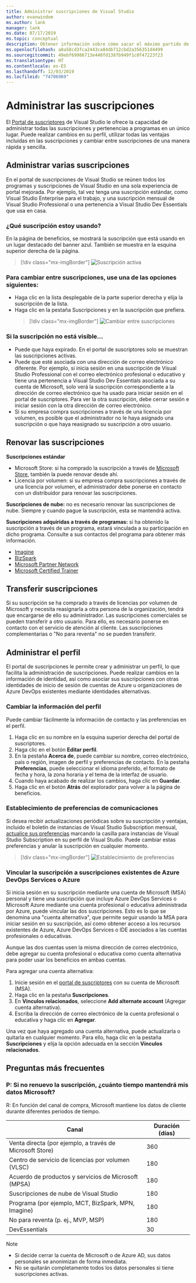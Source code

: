 ```yaml
---
title: Administrar suscripciones de Visual Studio
author: evanwindom
ms.author: lank
manager: lank
ms.date: 07/17/2019
ms.topic: conceptual
description: Obtener información sobre cómo sacar el máximo partido de las suscripciones de Visual Studio
ms.openlocfilehash: a8a58cd3fca2443ca84db712cbd2a356351d4499
ms.sourcegitcommit: 49ebf69986713e440fd138fb949f1c0f47223f23
ms.translationtype: HT
ms.contentlocale: es-ES
ms.lasthandoff: 12/03/2019
ms.locfileid: "74706969"
---
```

# <a name="managing-subscriptions"></a>Administrar las suscripciones

El [Portal de suscriptores](https://my.visualstudio.com) de Visual Studio le ofrece la capacidad de administrar todas las suscripciones y pertenencias a programas en un único lugar. Puede realizar cambios en su perfil, utilizar todas las ventajas incluidas en las suscripciones y cambiar entre suscripciones de una manera rápida y sencilla.

## <a name="managing-multiple-subscriptions"></a>Administrar varias suscripciones

En el portal de suscripciones de Visual Studio se reúnen todos los programas y suscripciones de Visual Studio en una sola experiencia de portal mejorada. Por ejemplo, tal vez tenga una suscripción estándar, como Visual Studio Enterprise para el trabajo, y una suscripción mensual de Visual Studio Professional o una pertenencia a Visual Studio Dev Essentials que usa en casa.

### <a name="which-subscription-am-i-using"></a>¿Qué suscripción estoy usando?

En la página de beneficios, se mostrará la suscripción que está usando en un lugar destacado del banner azul. También se muestra en la esquina superior derecha de la página.
> [!div class="mx-imgBorder"]
> ![Suscripción activa](_img/manage-vs-subscriptions/current-subscription-cropped.png)

### <a name="to-switch-between-subscriptions-you-can"></a>Para cambiar entre suscripciones, use una de las opciones siguientes:

- Haga clic en la lista desplegable de la parte superior derecha y elija la suscripción de la lista.
- Haga clic en la pestaña Suscripciones y en la suscripción que prefiera.
  > [!div class="mx-imgBorder"]
  > ![Cambiar entre suscripciones](_img/manage-vs-subscriptions/change-subscription-resized.png)

### <a name="if-your-subscription-is-not-visible"></a>Si la suscripción no está visible...

- Puede que haya expirado. En el portal de suscriptores solo se muestran las suscripciones activas.
- Puede que esté asociada con una dirección de correo electrónico diferente. Por ejemplo, si inicia sesión en una suscripción de Visual Studio Professional con el correo electrónico profesional o educativo y tiene una pertenencia a Visual Studio Dev Essentials asociada a su cuenta de Microsoft, solo verá la suscripción correspondiente a la dirección de correo electrónico que ha usado para iniciar sesión en el portal de suscriptores. Para ver la otra suscripción, debe cerrar sesión e iniciar sesión con la otra dirección de correo electrónico.
- Si su empresa compra suscripciones a través de una licencia por volumen, es posible que el administrador no le haya asignado una suscripción o que haya reasignado su suscripción a otro usuario.

## <a name="renewing-my-subscriptions"></a>Renovar las suscripciones

**Suscripciones estándar**
- Microsoft Store: si ha comprado la suscripción a través de [Microsoft Store](https://www.microsoft.com/store), también la puede renovar desde ahí.
- Licencia por volumen:  si su empresa compra suscripciones a través de una licencia por volumen, el administrador debe ponerse en contacto con un distribuidor para renovar las suscripciones.

**Suscripciones de nube:**  no es necesario renovar las suscripciones de nube. Siempre y cuando pague la suscripción, esta se mantendrá activa.

**Suscripciones adquiridas a través de programas:**  si ha obtenido la suscripción a través de un programa, estará vinculada a su participación en dicho programa. Consulte a sus contactos del programa para obtener más información.

- [Imagine](https://imagine.microsoft.com/about)
- [BizSpark](https://bizspark.microsoft.com/About/Offers)
- [Microsoft Partner Network](https://partner.microsoft.com)
- [Microsoft Certified Trainer](https://www.microsoft.com/learning/mct-certification.aspx)

## <a name="transferring-subscriptions"></a>Transferir suscripciones

Si su suscripción se ha comprado a través de licencias por volumen de Microsoft y necesita reasignarla a otra persona de la organización, tendrá que encargarse de ello su administrador.
Las suscripciones comerciales se pueden transferir a otro usuario. Para ello, es necesario ponerse en contacto con el servicio de atención al cliente. Las suscripciones complementarias o "No para reventa" no se pueden transferir.

## <a name="managing-my-profile"></a>Administrar el perfil

El portal de suscripciones le permite crear y administrar un perfil, lo que facilita la administración de suscripciones. Puede realizar cambios en la información de identidad, así como asociar sus suscripciones con otras identidades de inicio de sesión de cuentas de Azure u organizaciones de Azure DevOps existentes mediante identidades alternativas.

### <a name="changing-profile-information"></a>Cambiar la información del perfil

Puede cambiar fácilmente la información de contacto y las preferencias en el perfil.

1. Haga clic en su nombre en la esquina superior derecha del portal de suscriptores.
2. Haga clic en el botón **Editar perfil**.
3. En la pestaña **Acerca de**, puede cambiar su nombre, correo electrónico, país o región, imagen de perfil y preferencias de contacto. En la pestaña **Preferencias**, puede seleccionar el idioma preferido, el formato de fecha y hora, la zona horaria y el tema de la interfaz de usuario.
4. Cuando haya acabado de realizar los cambios, haga clic en **Guardar**.
5. Haga clic en el botón **Atrás** del explorador para volver a la página de beneficios.

### <a name="setting-communications-preferences"></a>Establecimiento de preferencias de comunicaciones
Si desea recibir actualizaciones periódicas sobre su suscripción y ventajas, incluido el boletín de instancias de Visual Studio Subscription mensual, [actualice sus preferencias](https://app.vsaex.visualstudio.com/me?workflowID=devprogram&tab=edit) marcando la casilla para instancias de Visual Studio Subscription en su perfil de Visual Studio. Puede cambiar estas preferencias y anular la suscripción en cualquier momento. 

   > [!div class="mx-imgBorder"]
   > ![Establecimiento de preferencias](_img/manage-vs-subscriptions/change-prefs.png)
   
### <a name="linking-my-subscription-to-existing-azure-devops-services-or-azure-subscriptions"></a>Vincular la suscripción a suscripciones existentes de Azure DevOps Services o Azure
Si inicia sesión en su suscripción mediante una cuenta de Microsoft (MSA) personal y tiene una suscripción que incluye Azure DevOps Services o Microsoft Azure mediante una cuenta profesional o educativa administrada por Azure, puede vincular las dos suscripciones. Esto es lo que se denomina una "cuenta alternativa", que permite seguir usando la MSA para iniciar sesión en su suscripción, así como obtener acceso a los recursos existentes de Azure, Azure DevOps Services o IDE asociados a las cuentas profesionales o educativas.

Aunque las dos cuentas usen la misma dirección de correo electrónico, debe agregar su cuenta profesional o educativa como cuenta alternativa para poder usar los beneficios en ambas cuentas.

Para agregar una cuenta alternativa:

1. Inicie sesión en el [portal de suscriptores](https://my.visualstudio.com?wt.mc_id=o~msft~docs) con su cuenta de Microsoft (MSA).
2. Haga clic en la pestaña **Suscripciones**.
3. En **Vínculos relacionados**, seleccione **Add alternate account** (Agregar cuenta alternativa).
4. Escriba la dirección de correo electrónico de la cuenta profesional o educativa y haga clic en **Agregar**.

Una vez que haya agregado una cuenta alternativa, puede actualizarla o quitarla en cualquier momento. Para ello, haga clic en la pestaña **Suscripciones** y elija la opción adecuada en la sección **Vínculos relacionados**.

## <a name="frequently-asked-questions"></a>Preguntas más frecuentes

### <a name="q-if-i-do-not-renew-my-subscription-how-long-will-microsoft-keep-my-data"></a>P: Si no renuevo la suscripción, ¿cuánto tiempo mantendrá mis datos Microsoft?
R: En función del canal de compra, Microsoft mantiene los datos de cliente durante diferentes periodos de tiempo.

| Canal                                                | Duración (días) |
|--------------------------------------------------------|-----------------|
|    Venta directa (por ejemplo, a través de Microsoft Store)               |    360          |
|    Centro de servicio de licencias por volumen (VLSC)              |    180          |
|    Acuerdo de productos y servicios de Microsoft (MPSA)    |    180          |
|    Suscripciones de nube de Visual Studio                   |    180          |
|    Programa (por ejemplo, MCT, BizSpark, MPN, Imagine)          |    180          |
|    No para reventa (p. ej., MVP, MSP)                      |    180          |
|    DevEssentials                                       |    30           |

> [!NOTE]
> - Si decide cerrar la cuenta de Microsoft o de Azure AD, sus datos personales se anonimizan de forma inmediata.
> - No se quitarán completamente todos los datos personales si tiene suscripciones activas.
